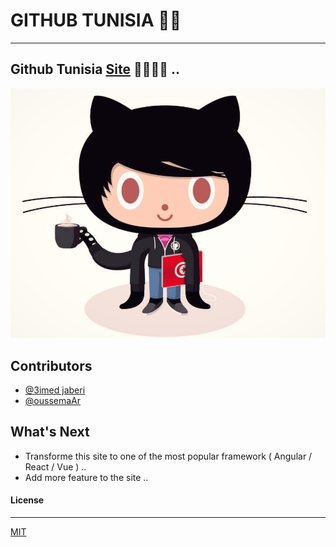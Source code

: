 # GITHUB TUNISIA  👊🏼
---
## Github Tunisia [Site](https://github-tunisia.github.io/) 💪🏻🇹🇳 ..

![logo](images/logo.jpg)

## Contributors 
  - [@3imed jaberi](https://github.com/3imed-jaberi)
  - [@oussemaAr](https://github.com/oussemaAr)



## What's Next 
  - Transforme this site to one of the most popular framework ( Angular / React / Vue ) ..
  - Add more feature to the site ..
#### License
---
[MIT](https://choosealicense.com/licenses/mit/)  
